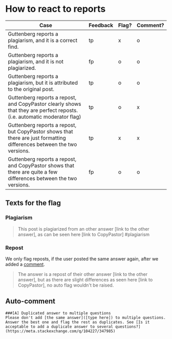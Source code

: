 # How to react to reports

| Case | Feedback | Flag? | Comment? |
| --- | --- | --- | --- |
| Guttenberg reports a plagiarism, and it is a correct find. | tp | x | o |
| Guttenberg reports a plagiarism, and it is not plagiarized. | fp | o | o |
| Guttenberg reports a plagiarism, but it is attributed to the original post. | tp | o | o |
| Guttenberg reports a repost, and CopyPastor clearly shows that they are perfect reposts. (i.e. automatic moderator flag) | tp | o | x |
| Guttenberg reports a repost, but CopyPastor shows that there are just formatting differences between the two versions. | tp | x | x |
| Guttenberg reports a repost, and CopyPastor shows that there are quite a few differences between the two versions. | fp | o | o |


## Texts for the flag

### Plagiarism
> This post is plagiarized from an other answer [link to the other answer], as can be seen here [link to CopyPastor] #plagiarism

### Repost
We only flag reposts, if the user posted the same answer again, after we added a [comment](#auto-comments).
> The answer is a repost of their other answer [link to the other answer], but as there are slight differences as seen here [link to CopyPastor], no auto flag wouldn't be raised.

## Auto-comment

```
###[A] Duplicated answer to multiple questions
Please don't add [the same answer]([type here]) to multiple questions. Answer the best one and flag the rest as duplicates. See [Is it acceptable to add a duplicate answer to several questions?](https://meta.stackexchange.com/q/104227/347985)
```
